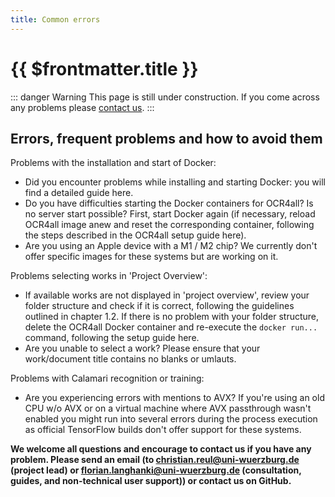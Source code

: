 ```yaml
---
title: Common errors
---
```

# {{ $frontmatter.title }}
::: danger Warning
This page is still under construction.
If you come across any problems please [contact us](mailto:florian.langhanki@uni-wuerzburg.de).
:::
## Errors, frequent problems and how to avoid them

Problems with the installation and start of Docker:
- Did you encounter problems while installing and starting Docker: you will find a detailed guide here.
- Do you have difficulties starting the Docker containers for OCR4all? Is no server start possible? First, start Docker again (if necessary, reload OCR4all image anew and reset the corresponding container, following the steps described in the OCR4all setup guide here).
- Are you using an Apple device with a M1 / M2 chip? We currently don't offer specific images for these systems but are working on it.

Problems selecting works in 'Project Overview':
- If available works are not displayed in 'project overview', review your folder structure and check if it is correct, following the guidelines outlined in chapter 1.2. If there is no problem with your folder structure, delete the OCR4all Docker container and re-execute the `docker run...` command, following the setup guide here.
- Are you unable to select a work? Please ensure that your work/document title contains no blanks or umlauts.

Problems with Calamari recognition or training:
- Are you experiencing errors with mentions to AVX? If you're using an old CPU w/o AVX or on a virtual machine where AVX passthrough wasn't enabled you might run into several errors during the process execution as official TensorFlow builds don't offer support for these systems.

**We welcome all questions and encourage to contact us if you have any problem. Please send an email (to christian.reul@uni-wuerzburg.de (project lead) or florian.langhanki@uni-wuerzburg.de (consultation, guides, and non-technical user support)) or contact us on GitHub.**
